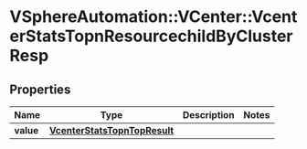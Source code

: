 # VSphereAutomation::VCenter::VcenterStatsTopnResourcechildByClusterResp

## Properties
Name | Type | Description | Notes
------------ | ------------- | ------------- | -------------
**value** | [**VcenterStatsTopnTopResult**](VcenterStatsTopnTopResult.md) |  | 


